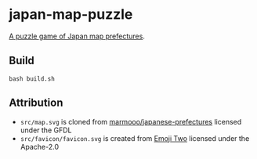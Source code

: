 # japan-map-puzzle

[A puzzle game of Japan map prefectures](https://marmooo.github.io/japan-map-puzzle).

## Build

```
bash build.sh
```

## Attribution

- `src/map.svg` is cloned from
  [marmooo/japanese-prefectures](https://github.com/marmooo/japanese-prefectures)
  licensed under the GFDL
- `src/favicon/favicon.svg` is created from
  [Emoji Two](https://github.com/EmojiTwo/emojitwo) licensed under the
  Apache-2.0
